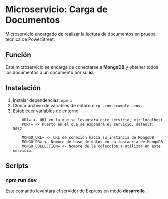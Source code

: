 # Microservicio: Carga de Documentos
Microservicio encargado de realizar la lectura de documentos en prueba tecnica de PowerStreet.

## Función
Este microservicio se encarga de conectarse a **MongoDB** y obtener todos los documentos o un documento por su **id**.

## Instalación
1. Instalar dependencias: `npm i`
2. Clonar archivo de variables de entorno: `cp .env.example .env`
3. Establecer variables de entorno
    ```
        URI= <- URI en la que se levantará este servicio, ej: localhost
        PORT= <- Puerto en el que se expondrá el servicio, default: 5052

        MONGO_URL= <- URL de conexión hacía su instancia de MongoDB
        MONGO_DB= <- Nombre de base de datos en su instancia de MongoDB
        MONGO_COLLECTION= <- Nombre de la coleccion a utilizar en este servicio.
    ```

## Scripts

### npm run dev
Este comando levantara el servidor de Express en modo **desarrollo**.